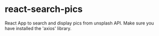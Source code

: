 # react-search-pics
React App to search and display pics from unsplash API.
Make sure you have installed the 'axios' library.
